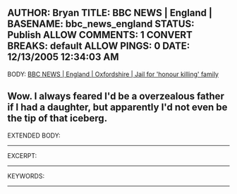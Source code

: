 AUTHOR: Bryan
TITLE: BBC NEWS | England |
BASENAME: bbc_news_england
STATUS: Publish
ALLOW COMMENTS: 1
CONVERT BREAKS: __default__
ALLOW PINGS: 0
DATE: 12/13/2005 12:34:03 AM
-----
BODY:
<a title="BBC NEWS | England | Oxfordshire | Jail for 'honour killing' family" href="http://news.bbc.co.uk/1/hi/england/oxfordshire/4520682.stm">BBC NEWS | England | Oxfordshire | Jail for 'honour killing' family</a>

Wow. I always feared I'd be a overzealous father if I had a daughter, but apparently I'd not even be the tip of that iceberg.
-----
EXTENDED BODY:

-----
EXCERPT:

-----
KEYWORDS:

-----


